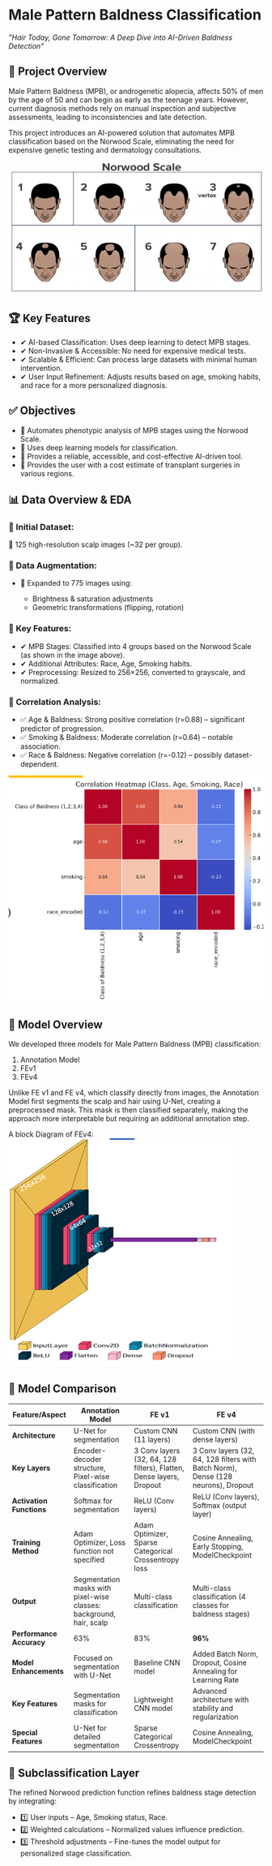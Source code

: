 # Male Pattern Baldness Classification

_"Hair Today, Gone Tomorrow: A Deep Dive into AI-Driven Baldness Detection"_

## 🚀 Project Overview

Male Pattern Baldness (MPB), or androgenetic alopecia, affects 50% of men by the age of 50 and can begin as early as the teenage years. However, current diagnosis methods rely on manual inspection and subjective assessments, leading to inconsistencies and late detection.

This project introduces an AI-powered solution that automates MPB classification based on the Norwood Scale, eliminating the need for expensive genetic testing and dermatology consultations.

![the norwood scale](images/norwood_scale.png)

## 🏆 Key Features

- ✔ AI-based Classification: Uses deep learning to detect MPB stages.
- ✔ Non-Invasive & Accessible: No need for expensive medical tests.
- ✔ Scalable & Efficient: Can process large datasets with minimal human intervention.
- ✔ User Input Refinement: Adjusts results based on age, smoking habits, and race for a more personalized diagnosis.

## ✅ Objectives

- 🔹 Automates phenotypic analysis of MPB stages using the Norwood Scale.
- 🔹 Uses deep learning models for classification.
- 🔹 Provides a reliable, accessible, and cost-effective AI-driven tool.
- 🔹 Provides the user with a cost estimate of transplant surgeries in various regions.

## 📊 Data Overview & EDA

### 📌 Initial Dataset:

🔹 125 high-resolution scalp images (~32 per group).

### 📌 Data Augmentation:

- 🔹 Expanded to 775 images using:

  - Brightness & saturation adjustments
  - Geometric transformations (flipping, rotation)

### 📌 Key Features:

- ✔ MPB Stages: Classified into 4 groups based on the Norwood Scale (as shown in the image above).
- ✔ Additional Attributes: Race, Age, Smoking habits.
- ✔ Preprocessing: Resized to 256×256, converted to grayscale, and normalized.

### 📌 Correlation Analysis:

- ✅ Age & Baldness: Strong positive correlation (r=0.88) – significant predictor of progression.
- ✅ Smoking & Baldness: Moderate correlation (r=0.64) – notable association.
- ✅ Race & Baldness: Negative correlation (r=-0.12) – possibly dataset-dependent.

![correlation analysis](images/correlation_matrix.png)

## 🧠 Model Overview

We developed three models for Male Pattern Baldness (MPB) classification:

1. Annotation Model
2. FEv1
3. FEv4

Unlike FE v1 and FE v4, which classify directly from images, the Annotation Model first segments the scalp and hair using U-Net, creating a preprocessed mask. This mask is then classified separately, making the approach more interpretable but requiring an additional annotation step.

A block Diagram of FEv4:
![](images/FEv4_block.png)

## 🔬 Model Comparison

| Feature/Aspect           | Annotation Model                                                    | FE v1                                                               | FE v4                                                                             |
| ------------------------ | ------------------------------------------------------------------- | ------------------------------------------------------------------- | --------------------------------------------------------------------------------- |
| **Architecture**         | U-Net for segmentation                                              | Custom CNN (11 layers)                                              | Custom CNN (with dense layers)                                                    |
| **Key Layers**           | Encoder-decoder structure, Pixel-wise classification                | 3 Conv layers (32, 64, 128 filters), Flatten, Dense layers, Dropout | 3 Conv layers (32, 64, 128 filters with Batch Norm), Dense (128 neurons), Dropout |
| **Activation Functions** | Softmax for segmentation                                            | ReLU (Conv layers)                                                  | ReLU (Conv layers), Softmax (output layer)                                        |
| **Training Method**      | Adam Optimizer, Loss function not specified                         | Adam Optimizer, Sparse Categorical Crossentropy loss                | Cosine Annealing, Early Stopping, ModelCheckpoint                                 |
| **Output**               | Segmentation masks with pixel-wise classes: background, hair, scalp | Multi-class classification                                          | Multi-class classification (4 classes for baldness stages)                        |
| **Performance Accuracy** | 63%                                                                 | 83%                                                                 | **96%**                                                                           |
| **Model Enhancements**   | Focused on segmentation with U-Net                                  | Baseline CNN model                                                  | Added Batch Norm, Dropout, Cosine Annealing for Learning Rate                     |
| **Key Features**         | Segmentation masks for classification                               | Lightweight CNN model                                               | Advanced architecture with stability and regularization                           |
| **Special Features**     | U-Net for detailed segmentation                                     | Sparse Categorical Crossentropy                                     | Cosine Annealing, ModelCheckpoint                                                 |

## 🧠 Subclassification Layer

The refined Norwood prediction function refines baldness stage detection by integrating:

- 1️⃣ User inputs – Age, Smoking status, Race.
- 2️⃣ Weighted calculations – Normalized values influence prediction.
- 3️⃣ Threshold adjustments – Fine-tunes the model output for personalized stage classification.
